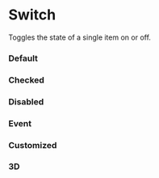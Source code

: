 # Switch

Toggles the state of a single item on or off.

<Playground />

<Usage />

<Api />

<GlobalConfig />

<Examples />

### Default

<Example value="default" />

### Checked

<Example value="checked" />

### Disabled

<Example value="disabled" />

### Event

<Example value="event" />

### Customized

<Example value="customized" />

### 3D

<Example value="3D" />

<Checklist 
    accessibility={false}
    bidirectionality={false}
    cssParts={true}
    cssVariables={false}
    documentation={true}
    examples={false}
    events={true}
    keyboard={true}
    methods="N/A"
    playground={false}
    properties={false}
    skeleton={false}
    slots={true}
/>

<LastModified />
